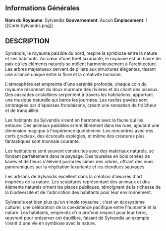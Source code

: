 ## Informations Générales
**Nom du Royaume**: Sylvandis
**Gouvernement**: Aucun
**Emplacement**:
![[Carte.Sylvandis.png]]

## DESCRIPTION
Sylvandis, le royaume paisible du nord, respire la symbiose entre la nature et ses habitants. Au cœur d'une forêt luxuriante, le royaume est un havre de paix où les éléments naturels se mêlent harmonieusement à l'architecture. Les arbres majestueux servent de piliers aux structures élégantes, tissant une alliance unique entre la flore et la créativité humaine.

L'atmosphère est empreinte d'une sérénité profonde, chaque coin du royaume résonnant du doux murmure des rivières et du chant des oiseaux. Des cascades cristallines serpentent à travers les habitations, apportant une musique naturelle qui berce les journées. Les ruelles pavées sont ombragées par d'épaisses frondaisons, créant une sensation de fraîcheur et de tranquillité.

Les habitants de Sylvandis vivent en harmonie avec la faune qui les entoure. Des animaux paisibles errent librement dans les rues, ajoutant une dimension magique à l'expérience quotidienne. Les rencontres avec des cerfs gracieux, des écureuils espiègles, et même des créatures plus fantastiques sont monnaie courante.

Les habitations sont souvent construites avec des matériaux naturels, se fondant parfaitement dans le paysage. Des tourelles en bois ornées de lianes et de fleurs s'élèvent parmi les cimes des arbres, offrant des vues panoramiques sur la végétation luxuriante et les étendues sauvages.

Les artisans de Sylvandis excellent dans la création d'œuvres d'art inspirées de la nature. Les sculptures représentant des animaux et des éléments naturels ornent les places publiques, témoignant de la richesse de la biodiversité et de l'admiration des habitants pour leur environnement.

Sylvandis est bien plus qu'un simple royaume ; c'est un écosystème culturel, une célébration de la coexistence pacifique entre l'humanité et la nature. Les habitants, empreints d'un profond respect pour leur terre, œuvrent pour préserver cet équilibre, faisant de Sylvandis un exemple vivant d'une vie en symbiose avec la nature.